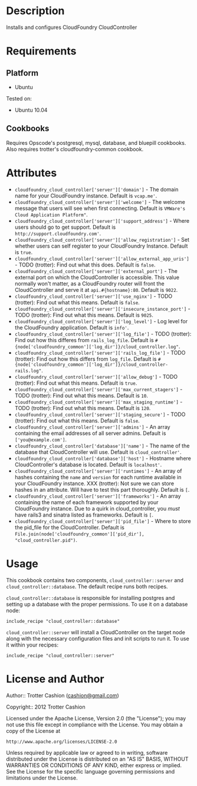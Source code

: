 Description
===========

Installs and configures CloudFoundry CloudController

Requirements
============

Platform
--------

* Ubuntu

Tested on:

* Ubuntu 10.04

Cookbooks
---------

Requires Opscode's postgresql, mysql, database, and bluepill cookbooks.
Also requires trotter's cloudfoundry-common cookbook.

Attributes
==========

* `cloudfoundry_cloud_controller['server']['domain']` - The domain name for your CloudFoundry instance. Default is `vcap.me'`.
* `cloudfoundry_cloud_controller['server']['welcome']` - The welcome message that users will see when first connecting. Default is `VMWare's Cloud Application Platform"`.
* `cloudfoundry_cloud_controller['server']['support_address']` - Where users should go to get support. Default is `http://support.cloudfoundry.com'`.
* `cloudfoundry_cloud_controller['server']['allow_registration']` - Set whether users can self register to your CloudFoundry Instance. Default is `true`.
* `cloudfoundry_cloud_controller['server']['allow_external_app_uris']` - TODO (trotter): Find out what this does. Default is `false`.
* `cloudfoundry_cloud_controller['server']['external_port']` - The external port on which the CloudController is accessible. This value normally won't matter, as a CloudFoundry router will front the CloudController and serve it at `api.#{hostname}:80`. Default is `9022`.
* `cloudfoundry_cloud_controller['server']['use_nginx']` - TODO (trotter): Find out what this means. Default is `false`.
* `cloudfoundry_cloud_controller['server']['insecure_instance_port']` - TODO (trotter): Find out what this means. Default is `9025`.
* `cloudfoundry_cloud_controller['server']['log_level']` - Log level for the CloudFoundry application. Default is `info'`.
* `cloudfoundry_cloud_controller['server']['log_file']` - TODO (trotter): Find out how this differes from `rails_log_file`. Default is `#{node['cloudfoundry_common']['log_dir']}/cloud_controller.log"`.
* `cloudfoundry_cloud_controller['server']['rails_log_file']` - TODO (trotter): Find out how this differs from `log_file`. Default is `#{node['cloudfoundry_common']['log_dir']}/cloud_controller-rails.log"`.
* `cloudfoundry_cloud_controller['server']['allow_debug']` - TODO (trotter): Find out what this means. Default is `true`.
* `cloudfoundry_cloud_controller['server']['max_current_stagers']` - TODO (trotter): Find out what this means. Default is `10`.
* `cloudfoundry_cloud_controller['server']['max_staging_runtime']` - TODO (trotter): Find out what this means. Default is `120`.
* `cloudfoundry_cloud_controller['server']['staging_secure']` - TODO (trotter): Find out what this means. Default is `false`.
* `cloudfoundry_cloud_controller['server']['admins']` - An array containing the email addresses of all server admins. Default is `['you@example.com']`.
* `cloudfoundry_cloud_controller['database']['name']` - The name of the database that CloudController will use. Default is `cloud_controller'`.
* `cloudfoundry_cloud_controller['database']['host']` - Hostname where CloudController's database is located. Default is `localhost'`.
* `cloudfoundry_cloud_controller['server']['runtimes']` - An array of hashes containing the `name` and `version` for each runtime available in your CloudFoundry instance. XXX (trotter): Not sure we can store hashes in an attribute. Will have to test this part thoroughly. Default is `[`.
* `cloudfoundry_cloud_controller['server']['frameworks']` - An array containing the name of each framework supported by your CloudFoundry instance. Due to a quirk in cloud_controller, you _must_ have rails3 and sinatra listed as frameworks. Default is `[`.
* `cloudfoundry_cloud_controller['server']['pid_file']` - Where to store the pid_file for the CloudController. Default is `File.join(node['cloudfoundry_common']['pid_dir'], "cloud_controller.pid")`.


Usage
=====

This cookbook contains two components, `cloud_controller::server` and
`cloud_controller::database`. The default recipe runs both recipes.

`cloud_controller::database` is responsible for installing postgres and
setting up a database with the proper permissions. To use it on a
database node:

    include_recipe "cloud_controller::database"

`cloud_controller::server` will install a CloudController on the target
node along with the necessary configuration files and init scripts to
run it. To use it within your recipes:

    include_recipe "cloud_controller::server"

License and Author
==================

Author:: Trotter Cashion (<cashion@gmail.com>)

Copyright:: 2012 Trotter Cashion

Licensed under the Apache License, Version 2.0 (the "License");
you may not use this file except in compliance with the License.
You may obtain a copy of the License at

    http://www.apache.org/licenses/LICENSE-2.0

Unless required by applicable law or agreed to in writing, software
distributed under the License is distributed on an "AS IS" BASIS,
WITHOUT WARRANTIES OR CONDITIONS OF ANY KIND, either express or implied.
See the License for the specific language governing permissions and
limitations under the License.

